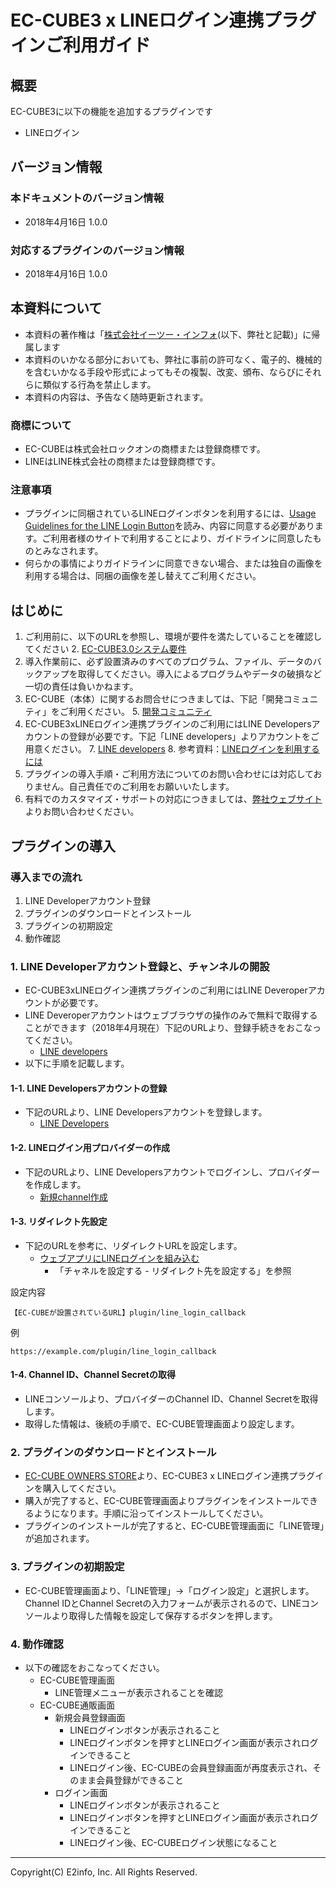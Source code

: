 # EC-CUBE3 x LINEログイン連携プラグインご利用ガイド

## 概要

EC-CUBE3に以下の機能を追加するプラグインです

* LINEログイン

## バージョン情報

### 本ドキュメントのバージョン情報

* 2018年4月16日 1.0.0

### 対応するプラグインのバージョン情報

* 2018年4月16日 1.0.0

## 本資料について

* 本資料の著作権は「[株式会社イーツー・インフォ](https://www.e2info.co.jp/)(以下、弊社と記載)」に帰属します
* 本資料のいかなる部分においても、弊社に事前の許可なく、電子的、機械的を含むいかなる手段や形式によってもその複製、改変、頒布、ならびにそれらに類似する行為を禁止します。
* 本資料の内容は、予告なく随時更新されます。

### 商標について

* EC-CUBEは株式会社ロックオンの商標または登録商標です。 
* LINEはLINE株式会社の商標または登録商標です。 

### 注意事項

* プラグインに同梱されているLINEログインボタンを利用するには、[Usage Guidelines for the LINE Login Button](https://terms2.line.me/LINE_Developers_Guidelines_for_Login_Button)を読み、内容に同意する必要があります。ご利用者様のサイトで利用することにより、ガイドラインに同意したものとみなされます。
* 何らかの事情によりガイドラインに同意できない場合、または独自の画像を利用する場合は、同梱の画像を差し替えてご利用ください。

## はじめに

1. ご利用前に、以下のURLを参照し、環境が要件を満たしていることを確認してください
    2. [EC-CUBE3.0システム要件](http://doc.ec-cube.net/quickstart_requirement)
3. 導入作業前に、必ず設置済みのすべてのプログラム、ファイル、データのバックアップを取得してください。導入によるプログラムやデータの破損など一切の責任は負いかねます。
4. EC-CUBE（本体）に関するお問合せにつきましては、下記「開発コミュニティ」をご利用ください。
    5. [開発コミュニティ](http://xoops.ec-cube.net/)
6. EC-CUBE3xLINEログイン連携プラグインのご利用にはLINE Developersアカウントの登録が必要です。下記「LINE developers」よりアカウントをご用意ください。
    7. [LINE developers](https://developers.line.me/ja/)
    8. 参考資料：[LINEログインを利用するには](https://developers.line.me/ja/docs/line-login/getting-started/)
9. プラグインの導入手順・ご利用方法についてのお問い合わせには対応しておりません。自己責任でのご利用をお願いいたします。
10. 有料でのカスタマイズ・サポートの対応につきましては、[弊社ウェブサイト](https://www.e2info.co.jp/)よりお問い合わせください。

## プラグインの導入

### 導入までの流れ

1. LINE Developerアカウント登録
2. プラグインのダウンロードとインストール
3. プラグインの初期設定
4. 動作確認

### 1. LINE Developerアカウント登録と、チャンネルの開設

* EC-CUBE3xLINEログイン連携プラグインのご利用にはLINE Deveroperアカウントが必要です。
* LINE Deveroperアカウントはウェブブラウザの操作のみで無料で取得することができます（2018年4月現在）下記のURLより、登録手続きをおこなってください。
    * [LINE developers](https://developers.line.me/ja/)
* 以下に手順を記載します。

#### 1-1. LINE Developersアカウントの登録

* 下記のURLより、LINE Developersアカウントを登録します。
    * [LINE Developers](https://developers.line.me/ja/)

#### 1-2. LINEログイン用プロバイダーの作成

* 下記のURLより、LINE Developersアカウントでログインし、プロバイダーを作成します。
    * [新規channel作成](https://developers.line.me/console/register/line-login/provider/)

#### 1-3. リダイレクト先設定

* 下記のURLを参考に、リダイレクトURLを設定します。
    * [ウェブアプリにLINEログインを組み込む](https://developers.line.me/ja/docs/line-login/web/integrate-line-login/)
        * 「チャネルを設定する - リダイレクト先を設定する」を参照

設定内容

~~~
【EC-CUBEが設置されているURL】plugin/line_login_callback
~~~

例

~~~
https://example.com/plugin/line_login_callback
~~~


#### 1-4. Channel ID、Channel Secretの取得

* LINEコンソールより、プロバイダーのChannel ID、Channel Secretを取得します。
* 取得した情報は、後続の手順で、EC-CUBE管理画面より設定します。


### 2. プラグインのダウンロードとインストール

* [EC-CUBE OWNERS STORE](http://www.ec-cube.net/owners/)より、EC-CUBE3 x LINEログイン連携プラグインを購入してください。
* 購入が完了すると、EC-CUBE管理画面よりプラグインをインストールできるようになります。手順に沿ってインストールしてください。
* プラグインのインストールが完了すると、EC-CUBE管理画面に「LINE管理」が追加されます。

### 3. プラグインの初期設定

* EC-CUBE管理画面より、「LINE管理」→「ログイン設定」と選択します。Channel IDとChannel Secretの入力フォームが表示されるので、LINEコンソールより取得した情報を設定して保存するボタンを押します。

### 4. 動作確認

* 以下の確認をおこなってください。
    * EC-CUBE管理画面
        * LINE管理メニューが表示されることを確認
    * EC-CUBE通販画面
        * 新規会員登録画面
            * LINEログインボタンが表示されること
            * LINEログインボタンを押すとLINEログイン画面が表示されログインできること
            * LINEログイン後、EC-CUBEの会員登録画面が再度表示され、そのまま会員登録ができること
        * ログイン画面
            * LINEログインボタンが表示されること
            * LINEログインボタンを押すとLINEログイン画面が表示されログインできること
            * LINEログイン後、EC-CUBEログイン状態になること
        

---------------------------------------

Copyright(C) E2info, Inc. All Rights Reserved.
